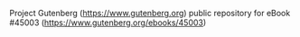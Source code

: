 Project Gutenberg (https://www.gutenberg.org) public repository for eBook #45003 (https://www.gutenberg.org/ebooks/45003)
